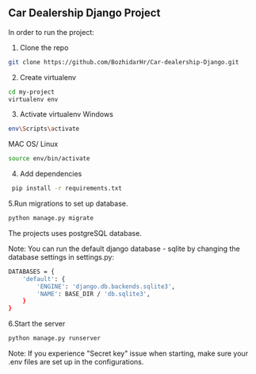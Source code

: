 <h2>Car Dealership Django Project</h2>

In order to run the project:

1. Clone the repo
 ```bash
 git clone https://github.com/BozhidarHr/Car-dealership-Django.git
 ```
 
 2. Create virtualenv
 ```bash
 cd my-project
 virtualenv env
 ```
 
 3. Activate virtualenv
 Windows
 ```bash
 env\Scripts\activate
 ```
 MAC OS/ Linux
 ```bash
 source env/bin/activate
 ```
 
4. Add dependencies 
```bash
 pip install -r requirements.txt
 ```
 
 5.Run migrations to set up database. 
  ```bash
 python manage.py migrate
 ```
 The projects uses postgreSQL database.

 Note: You can run the default django database - sqlite by changing the database settings in settings.py:
```bash
DATABASES = {
    'default': {
        'ENGINE': 'django.db.backends.sqlite3',
        'NAME': BASE_DIR / 'db.sqlite3',
    }
}
 ```
 6.Start the server
 ```bash
 python manage.py runserver
 ```
 Note: If you experience "Secret key" issue when starting, make sure your .env files are set up in the configurations.
 
